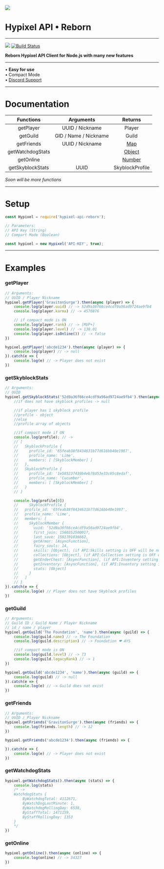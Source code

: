 # ![](https://i.imgur.com/cDFoQZU.png?1)
# Hypixel API • Reborn
---

[![](https://nodei.co/npm/hypixel-api-reborn.png?downloads=true&downloadRank=true&stars=true)](https://www.npmjs.com/package/hypixel-api-reborn) 
[![Build Status](https://travis-ci.org/StavZ/hypixel-api-reborn.svg?branch=master)](https://travis-ci.org/StavZ/hypixel-api-reborn)

**Reborn Hypixel API Client for Node.js with many new features**

---

• **Easy for use** <br>• Compact Mode<br>• [Discord Support](https://discord.gg/NSEBNMM)

---

# Documentation

| Functions | Arguments | Returns |
| :---: | :---: | :---: |
| getPlayer | UUID / Nickname | Player |
| getGuild | GID / Name / Nickname | Guild |
| getFriends | UUID / Nickname | [Map](https://developer.mozilla.org/en-US/docs/Web/JavaScript/Reference/Global_Objects/Map) |
| getWatchdogStats | | [Object](https://developer.mozilla.org/en-US/docs/Web/JavaScript/Reference/Global_Objects/Object) | 
| getOnline | | [Number](https://developer.mozilla.org/en-US/docs/Web/JavaScript/Reference/Global_Objects/Number) |
| getSkyblockStats | UUID | SkyblockProfile |

*Soon will be more functions*

---

# Setup

``` js
const Hypixel = require('hypixel-api-reborn');

// Parameters:
// API Key (String)
// Compart Mode (Boolean)

const hypixel = new Hypixel('API-KEY', true);
```

---

# Examples

### getPlayer

``` js
// Arguments:
// UUID / Player Nickname
hypixel.getPlayer('GravitonSurge').then(async (player) => {
    console.log(player.uuid) // -> 52d9a36f66ce4cdf9a56ad9724ae9fb4
    console.log(player.karma) // -> 4570876

    // if compact mode is ON
    console.log(player.rank) // -> [MVP+]
    console.log(player.level) // -> 138.01 
    console.log(player.isOnline()) // -> false
})

hypixel.getPlayer('abcde1234').then(async (player) => {
    console.log(player) // -> null
}).catch(e => {
    console.log(e) // -> Player does not exist
})
```

### getSkyblockStats

``` js
// Arguments:
// UUID
hypixel.getSkyblockStats('52d9a36f66ce4cdf9a56ad9724ae9fb4').then(async (profile) => {
    //if does not have skyblock profiles -> null

    //if player has 1 skyblock profile
    //profile - object
    //else 
    //profile array of objects

    //if compact mode if ON
    console.log(profile); // -> 
    // [
    //   SkyblockProfile {
    //     profile_id: '65feab38f8434631b77d616bb40e1987',
    //     profile_name: 'Lime',
    //     members: [ [SkyblockMember] ]
    //   },
    //   SkyblockProfile {
    //     profile_id: '1e585237439b4eb78d53e33c65c8edaf',
    //     profile_name: 'Cucumber',
    //     members: [ [SkyblockMember] ]
    //   }
    // ]

    console.log(profile[0])
    //     SkyblockProfile {
    //   profile_id: '65feab38f8434631b77d616bb40e1987',
    //   profile_name: 'Lime',
    //   members: [
    //     SkyblockMember {
    //       uuid: '52d9a36f66ce4cdf9a56ad9724ae9fb4',
    //       first_join: 1560352500017,
    //       last_save: 1581701036662,
    //       getArmor: [AsyncFunction],
    //       fairy_souls: 14,
    //       skills: [Object], (if API:Skills setting is OFF will be null)
    //       collections: [Object], (if API:Collection setting is OFF will be null)
    //       getEnderChest: [AsyncFunction], (if API:Inventory setting is OFF will be null)
    //       getInventory: [AsyncFunction], (if API:Inventory setting is OFF will be null)
    //       stats: [Object] 
    //     }
    //   ]
    // }
}).catch(e => {
    console.log(e) // Player does not have Skyblock profiles
})
```

### getGuild

``` js
// Arguments:
// Guild ID / Guild Name / Player Nickname
// id / name / player
hypixel.getGuild('The Foundation', 'name').then(async (guild) => {
    console.log(guild.name) // -> The Foundation
    console.log(guild.description) // -> Foundation ❤ AYS

    //if compact mode is ON
    console.log(guild.level) // -> 73
    console.log(guild.legacyRank) // -> 1
})

hypixel.getGuild('abcde1234', 'name').then(async (guild) => {
    console.log(guild) // -> null
}).catch(e => {
    console.log(e) // -> Guild does not exist
})
```

### getFriends

``` js
// Arguments:
// UUID / Player Nickname
hypixel.getFriends('GravitonSurge').then(async (friends) => {
    console.log(friends.length) // -> 12
})

hypixel.getFriends('abcde1234').then(async (friends) => {

}).catch(e => {
    console.log(e) // -> Player does not exist
})
```

### getWatchdogStats

``` js
hypixel.getWatchdogStats().then(async (stats) => {
    console.log(stats)
    /* -> 
    WatchdogStats {
        ByWatchdogTotal: 4112671,
        ByWatchDogLastMinute: 1,
        ByWatchdogRollingDay: 6538,
        ByStaffTotal: 1471159,
        ByStaffRollingDay: 1353
    }
    */
})
```

### getOnline

``` js
hypixel.getOnline().then(async (online) => {
    console.log(online) // -> 34327
})
```

